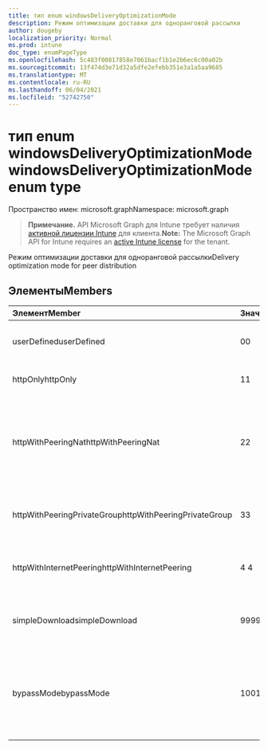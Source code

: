 ```yaml
---
title: тип enum windowsDeliveryOptimizationMode
description: Режим оптимизации доставки для одноранговой рассылки
author: dougeby
localization_priority: Normal
ms.prod: intune
doc_type: enumPageType
ms.openlocfilehash: 5c483f00817858e7061bacf1b1e2b6ec6c00a02b
ms.sourcegitcommit: 13f474d3e71d32a5dfe2efebb351e3a1a5aa9685
ms.translationtype: MT
ms.contentlocale: ru-RU
ms.lasthandoff: 06/04/2021
ms.locfileid: "52742750"
---
```

# <a name="windowsdeliveryoptimizationmode-enum-type"></a><span data-ttu-id="e337d-103">тип enum windowsDeliveryOptimizationMode</span><span class="sxs-lookup"><span data-stu-id="e337d-103">windowsDeliveryOptimizationMode enum type</span></span>

<span data-ttu-id="e337d-104">Пространство имен: microsoft.graph</span><span class="sxs-lookup"><span data-stu-id="e337d-104">Namespace: microsoft.graph</span></span>

> <span data-ttu-id="e337d-105">**Примечание.** API Microsoft Graph для Intune требует наличия [активной лицензии Intune](https://go.microsoft.com/fwlink/?linkid=839381) для клиента.</span><span class="sxs-lookup"><span data-stu-id="e337d-105">**Note:** The Microsoft Graph API for Intune requires an [active Intune license](https://go.microsoft.com/fwlink/?linkid=839381) for the tenant.</span></span>

<span data-ttu-id="e337d-106">Режим оптимизации доставки для одноранговой рассылки</span><span class="sxs-lookup"><span data-stu-id="e337d-106">Delivery optimization mode for peer distribution</span></span>

## <a name="members"></a><span data-ttu-id="e337d-107">Элементы</span><span class="sxs-lookup"><span data-stu-id="e337d-107">Members</span></span>
|<span data-ttu-id="e337d-108">Элемент</span><span class="sxs-lookup"><span data-stu-id="e337d-108">Member</span></span>|<span data-ttu-id="e337d-109">Значение</span><span class="sxs-lookup"><span data-stu-id="e337d-109">Value</span></span>|<span data-ttu-id="e337d-110">Описание</span><span class="sxs-lookup"><span data-stu-id="e337d-110">Description</span></span>|
|:---|:---|:---|
|<span data-ttu-id="e337d-111">userDefined</span><span class="sxs-lookup"><span data-stu-id="e337d-111">userDefined</span></span>|<span data-ttu-id="e337d-112">0</span><span class="sxs-lookup"><span data-stu-id="e337d-112">0</span></span>|<span data-ttu-id="e337d-113">Разрешить пользователю установить.</span><span class="sxs-lookup"><span data-stu-id="e337d-113">Allow the user to set.</span></span>|
|<span data-ttu-id="e337d-114">httpOnly</span><span class="sxs-lookup"><span data-stu-id="e337d-114">httpOnly</span></span>|<span data-ttu-id="e337d-115">1</span><span class="sxs-lookup"><span data-stu-id="e337d-115">1</span></span>|<span data-ttu-id="e337d-116">ТОЛЬКО HTTP, без одноранговых</span><span class="sxs-lookup"><span data-stu-id="e337d-116">HTTP only, no peering</span></span>|
|<span data-ttu-id="e337d-117">httpWithPeeringNat</span><span class="sxs-lookup"><span data-stu-id="e337d-117">httpWithPeeringNat</span></span>|<span data-ttu-id="e337d-118">2</span><span class="sxs-lookup"><span data-stu-id="e337d-118">2</span></span>|<span data-ttu-id="e337d-119">По умолчанию ОС — http blended with peering behind the same network address translator</span><span class="sxs-lookup"><span data-stu-id="e337d-119">OS default – Http blended with peering behind the same network address translator</span></span>|
|<span data-ttu-id="e337d-120">httpWithPeeringPrivateGroup</span><span class="sxs-lookup"><span data-stu-id="e337d-120">httpWithPeeringPrivateGroup</span></span>|<span data-ttu-id="e337d-121">3</span><span class="sxs-lookup"><span data-stu-id="e337d-121">3</span></span>|<span data-ttu-id="e337d-122">HTTP, смешанный с вглядывом в частную группу</span><span class="sxs-lookup"><span data-stu-id="e337d-122">HTTP blended with peering across a private group</span></span>|
|<span data-ttu-id="e337d-123">httpWithInternetPeering</span><span class="sxs-lookup"><span data-stu-id="e337d-123">httpWithInternetPeering</span></span>|<span data-ttu-id="e337d-124">4 </span><span class="sxs-lookup"><span data-stu-id="e337d-124">4</span></span>|<span data-ttu-id="e337d-125">HTTP, смешанный с интернет-пирингом</span><span class="sxs-lookup"><span data-stu-id="e337d-125">HTTP blended with Internet peering</span></span>|
|<span data-ttu-id="e337d-126">simpleDownload</span><span class="sxs-lookup"><span data-stu-id="e337d-126">simpleDownload</span></span>|<span data-ttu-id="e337d-127">99</span><span class="sxs-lookup"><span data-stu-id="e337d-127">99</span></span>|<span data-ttu-id="e337d-128">Простой режим загрузки без вглядывок</span><span class="sxs-lookup"><span data-stu-id="e337d-128">Simple download mode with no peering</span></span>|
|<span data-ttu-id="e337d-129">bypassMode</span><span class="sxs-lookup"><span data-stu-id="e337d-129">bypassMode</span></span>|<span data-ttu-id="e337d-130">100</span><span class="sxs-lookup"><span data-stu-id="e337d-130">100</span></span>|<span data-ttu-id="e337d-131">Режим обхода.</span><span class="sxs-lookup"><span data-stu-id="e337d-131">Bypass mode.</span></span> <span data-ttu-id="e337d-132">Не используйте оптимизацию доставки и вместо этого используйте BITS</span><span class="sxs-lookup"><span data-stu-id="e337d-132">Do not use Delivery Optimization and use BITS instead</span></span>|




